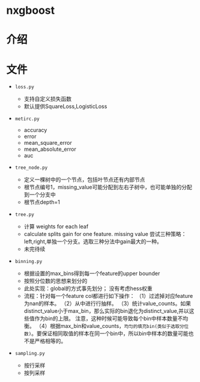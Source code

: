 # nxgboost

# 介绍

# 文件
* `loss.py` 
    * 支持自定义损失函数
    * 默认提供SquareLoss,LogisticLoss

* `metirc.py`
    * accuracy
    * error
    * mean_square_error
    * mean_absolute_error
    * auc

* `tree_node.py`
    * 定义一棵树中的一个节点，包括叶节点还有内部节点
    * 根节点编号1，missing_value可能分配到左右子树中，也可能单独的分配到一个分支中
    * 根节点depth=1

* `tree.py`
    * 计算 weights for each leaf
    * calculate splits gain for one feature. missing value 尝试三种策略：left,right,单独一个分支。选取三种分法中gain最大的一种。
    * 未完待续

* `binning.py`
    * 根据设置的max_bins得到每一个feature的upper bounder
    * 按照分位数的思想来划分的
    * 此处实现：global的方式事先划分； 没有考虑hess权重
    * 流程：针对每一个feature col都进行如下操作：
    （1）过滤掉对应feature为nan的样本。
    （2）从中进行行抽样。
    （3）统计value_counts。如果distinct_value小于max_bin，那么实际的bin退化为distinct_value,并以这些值作为bin的上限。 
     注意，这种时候可能导致每个bin中样本数量不均衡。
    （4）根据max_bin和value_counts，`均匀的填充bin(类似于选取分位数)`。要保证相同取值的样本在同一个bin中，所以bin中样本的数量可能也不是严格相等的。

* `sampling.py`
    * 按行采样
    * 按列采样

